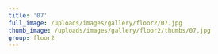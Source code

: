 ```yaml
---
title: '07'
full_image: /uploads/images/gallery/floor2/07.jpg
thumb_image: /uploads/images/gallery/floor2/thumbs/07.jpg
group: floor2
---
```


